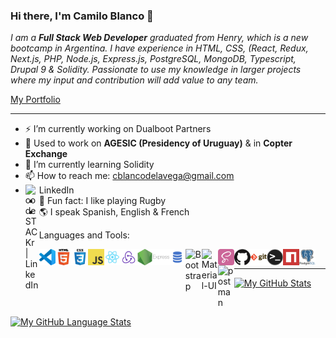 ### Hi there, I'm Camilo Blanco 👋

<p><em>I am a <strong> Full Stack Web Developer</strong> graduated from Henry, which is a new bootcamp in Argentina. I have experience in HTML, CSS, (React, Redux, Next.js, PHP, Node.js, Express.js, PostgreSQL, MongoDB, Typescript, Drupal 9 & Solidity. Passionate to use my knowledge in larger projects where my input and contribution will add value to any team.</em></p>

[My Portfolio](https://modest-yalow-20efb0.netlify.app) 

----------------------------------------------------------------------------------------------------------------------

- ⚡ I’m currently working on Dualboot Partners
- 🔭 Used to work on <strong>AGESIC (Presidency of Uruguay)</strong> & in <strong>Copter Exchange</strong> 
- 🌱 I’m currently learning Solidity
- 📫  How to reach me: cblancodelavega@gmail.com
- [<img align="left" alt="codeSTACKr | LinkedIn" width="22px" src="https://cdn.jsdelivr.net/npm/simple-icons@v3/icons/linkedin.svg" />](https://www.linkedin.com/in/camilo-blanco-de-la-vega-51a6a51b0/) LinkedIn
- 🏉 Fun fact: I like playing Rugby 
- 🌎 I speak Spanish, English & French

Languages and Tools:

<img align="left" alt="Visual Studio Code" width="26px" src="https://raw.githubusercontent.com/github/explore/80688e429a7d4ef2fca1e82350fe8e3517d3494d/topics/visual-studio-code/visual-studio-code.png" />
<img align="left" alt="HTML5" width="26px" src="https://raw.githubusercontent.com/github/explore/80688e429a7d4ef2fca1e82350fe8e3517d3494d/topics/html/html.png" />
<img align="left" alt="CSS3" width="26px" src="https://raw.githubusercontent.com/github/explore/80688e429a7d4ef2fca1e82350fe8e3517d3494d/topics/css/css.png" />
<img align="left" alt="JavaScript" width="26px" src="https://raw.githubusercontent.com/github/explore/80688e429a7d4ef2fca1e82350fe8e3517d3494d/topics/javascript/javascript.png" />
<img align="left" alt="React" width="26px" src="https://raw.githubusercontent.com/github/explore/80688e429a7d4ef2fca1e82350fe8e3517d3494d/topics/react/react.png" />
<img align="left" alt="REDUX" width="26px" src="https://raw.githubusercontent.com/TheNear/TheNear/master/icons/redux.png" />
<img align="left" alt="Node.js" width="26px" src="https://raw.githubusercontent.com/github/explore/80688e429a7d4ef2fca1e82350fe8e3517d3494d/topics/nodejs/nodejs.png" />
<img align="left" alt="Express" width="26px" src="https://raw.githubusercontent.com/github/explore/80688e429a7d4ef2fca1e82350fe8e3517d3494d/topics/express/express.png" />
<img align="left" alt="SQL" width="26px" src="https://raw.githubusercontent.com/github/explore/80688e429a7d4ef2fca1e82350fe8e3517d3494d/topics/sql/sql.png" />
<img align="left" alt="Bootstrap" width="26px" src="https://seocom.agency/wp-content/uploads/2019/02/bootstrap-stack.png" />
<img align="left" alt="Material-UI" width="26px" src="https://avatars2.githubusercontent.com/u/33663932?s=200&v=4" />
<img align="left" alt="SASS" width="26px" src="https://raw.githubusercontent.com/TheNear/TheNear/master/icons/sass.png" />
<img align="left" alt="GitHub" width="26px" src="https://raw.githubusercontent.com/github/explore/78df643247d429f6cc873026c0622819ad797942/topics/github/github.png" />
<img align="left" alt="Git" width="26px" src="https://raw.githubusercontent.com/github/explore/80688e429a7d4ef2fca1e82350fe8e3517d3494d/topics/git/git.png" />
<img align="left" alt="Terminal" width="26px" src="https://raw.githubusercontent.com/github/explore/80688e429a7d4ef2fca1e82350fe8e3517d3494d/topics/terminal/terminal.png" />
<img align="left" alt="NPM" width="26px" src="https://raw.githubusercontent.com/github/explore/80688e429a7d4ef2fca1e82350fe8e3517d3494d/topics/npm/npm.png" />
<img align="left" alt="postgresql" width="26px"  src="https://raw.githubusercontent.com/devicons/devicon/master/icons/postgresql/postgresql-original-wordmark.svg" /> 
<img align="left" alt="postman" width="26px"  src="https://www.vectorlogo.zone/logos/getpostman/getpostman-icon.svg"  /> 
  
<br />

----------------------------------------------------------------------------------------------------------------------


[![My GitHub Stats](https://github-readme-stats.vercel.app/api/?username=CamiloJBlanco&count_private=true&theme=tokyonight&showicons=true)]()

<br />

[![My GitHub Language Stats](https://github-readme-stats.vercel.app/api/top-langs/?username=CamiloJBlanco&langs_count=5&theme=tokyonight)]()
